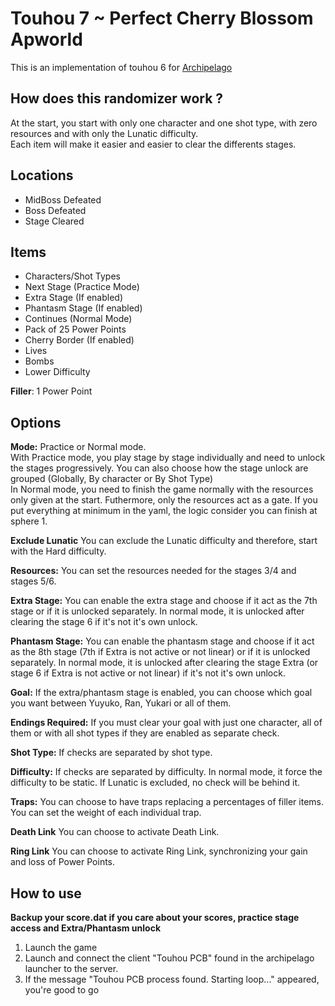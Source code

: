 # Touhou 7 ~ Perfect Cherry Blossom Apworld

This is an implementation of touhou 6 for [Archipelago](https://github.com/ArchipelagoMW/Archipelago)<br />

## How does this randomizer work ?
At the start, you start with only one character and one shot type, with zero resources and with only the Lunatic difficulty.<br />
Each item will make it easier and easier to clear the differents stages.

## Locations
* MidBoss Defeated
* Boss Defeated
* Stage Cleared

## Items
* Characters/Shot Types
* Next Stage (Practice Mode)
* Extra Stage (If enabled)
* Phantasm Stage (If enabled)
* Continues (Normal Mode)
* Pack of 25 Power Points
* Cherry Border (If enabled)
* Lives
* Bombs
* Lower Difficulty

**Filler**: 1 Power Point

## Options
**Mode:** Practice or Normal mode.<br />
With Practice mode, you play stage by stage individually and need to unlock the stages progressively. You can also choose how the stage unlock are grouped (Globally, By character or By Shot Type)<br />
In Normal mode, you need to finish the game normally with the resources only given at the start. Futhermore, only the resources act as a gate. If you put everything at minimum in the yaml, the logic consider you can finish at sphere 1.

**Exclude Lunatic** You can exclude the Lunatic difficulty and therefore, start with the Hard difficulty.

**Resources:** You can set the resources needed for the stages 3/4 and stages 5/6.

**Extra Stage:** You can enable the extra stage and choose if it act as the 7th stage or if it is unlocked separately. In normal mode, it is unlocked after clearing the stage 6 if it's not it's own unlock.

**Phantasm Stage:** You can enable the phantasm stage and choose if it act as the 8th stage (7th if Extra is not active or not linear) or if it is unlocked separately. In normal mode, it is unlocked after clearing the stage Extra (or stage 6 if Extra is not active or not linear) if it's not it's own unlock.

**Goal:** If the extra/phantasm stage is enabled, you can choose which goal you want between Yuyuko, Ran, Yukari or all of them.

**Endings Required:** If you must clear your goal with just one character, all of them or with all shot types if they are enabled as separate check.

**Shot Type:** If checks are separated by shot type.

**Difficulty:** If checks are separated by difficulty. In normal mode, it force the difficulty to be static. If Lunatic is excluded, no check will be behind it.

**Traps:** You can choose to have traps replacing a percentages of filler items. You can set the weight of each individual trap.

**Death Link** You can choose to activate Death Link.

**Ring Link** You can choose to activate Ring Link, synchronizing your gain and loss of Power Points.

## How to use

**Backup your score.dat if you care about your scores, practice stage access and Extra/Phantasm unlock**

1. Launch the game
2. Launch and connect the client "Touhou PCB" found in the archipelago launcher to the server.
3. If the message "Touhou PCB process found. Starting loop..." appeared, you're good to go
